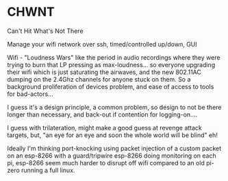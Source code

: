 # CHWNT
Can't Hit What's Not There

Manage your wifi network over ssh, timed/controlled up/down, GUI

Wifi - "Loudness Wars" like the period in audio recordings where they were trying to burn that LP pressing as max-loudness... so everyone upgrading their wifi which is just saturating the airwaves, and the new 802.11AC dumping on the 2.4Ghz channels for anyone stuck on them.  So a background proliferation of devices problem, and ease of access to tools for bad-actors...

I guess it's a design principle, a common problem, so design to not be there longer than necessary, and back-out if contention for logging-on....

I guess with trilateration, might make a good guess at revenge attack targets, but, "an eye for an eye and soon the whole world will be blind" eh!

Ideally I'm thinking port-knocking using packet injection of a custom packet on an esp-8266 with a guard/tripwire esp-8266 doing monitoring on each pi, esp-8266 seem much harder to disrupt off wifi compared to an old pi-zero running a full linux.
